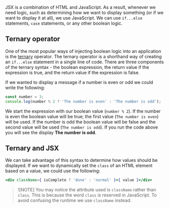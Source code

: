 JSX is a combination of HTML and JavaScript. As a result, whenever we need logic, such as determining how we want to display something (or if we want to display it at all), we use JavaScript. We can use `if...else` statements, `case` statements, or any other boolean logic.

## Ternary operator

One of the most popular ways of injecting boolean logic into an application is the [ternary](https://developer.mozilla.org/docs/Web/JavaScript/Reference/Operators/Conditional_Operator) operator. The ternary operator is a shorthand way of creating an `if...else` statement in a single line of code. There are three components of the ternary syntax - the boolean expression, the return value if the expression is true, and the return value if the expression is false.

If we wanted to display a message if a number is even or odd we could write the following:

```javascript
const number = 3;
console.log(number % 2 ? 'The number is even' : 'The number is odd');
```

We start the expression with our boolean value (`number % 2`). If the number is even the boolean value will be true; the first value (`The number is even`) will be used. If the number is odd the boolean value will be false and the second value will be used (`The number is odd`). If you run the code above you will see the display **The number is odd**.

## Ternary and JSX

We can take advantage of this syntax to determine how values should be displayed. If we want to dynamically set the `class` of an HTML element based on a value, we could use the following:

```jsx
<div className={ isComplete ? 'done' : 'normal' }>{ value }</div>
```

> ![NOTE]
> You may notice the attribute used is `className` rather than `class`. This is because the word `class` is reserved in JavaScript. To avoid confusing the runtime we use `className` instead.
